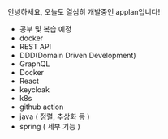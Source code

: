 안녕하세요, 오늘도 열심히 개발중인 applan입니다!

* 공부 및 복습 예정
* docker
* REST API
* DDD(Domain Driven Development)
* GraphQL
* Docker
* React
* keycloak
* k8s
* github action
* java ( 정렬, 추상화 등 )
* spring ( 세부 기능 )
